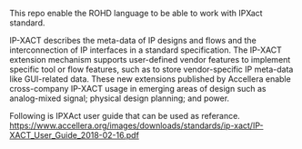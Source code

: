 
This repo enable the ROHD language to be able to work with IPXact standard.

IP-XACT describes the meta-data of IP designs and flows and the interconnection of IP interfaces in a standard specification. The IP-XACT extension mechanism supports user-defined vendor features to implement specific tool or flow features, such as to store vendor-specific IP meta-data like GUI-related data. These new extensions published by Accellera enable cross-company IP-XACT usage in emerging areas of design such as analog-mixed signal; physical design planning; and power.


Following is IPXAct user guide that can be used as referance.
https://www.accellera.org/images/downloads/standards/ip-xact/IP-XACT_User_Guide_2018-02-16.pdf






